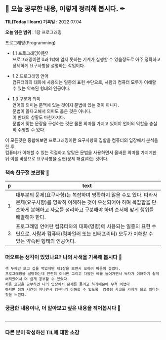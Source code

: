 ## 📕 오늘 공부한 내용, 이렇게 정리해 봅시다. ✒

**TIL(Today I learn) 기록일** : 2022.07.04

**오늘 읽은 범위** : 1장 프로그래밍

프로그래밍(Programming)

+ 1.1 프로그래밍이란?</br>
	프로그래밍이란 0과 1밖에 알지 못하는 기계가 실행할 수 있을정도로 아주 정확하고 상세하게 요구사항을 설명하는 작업이다.

+ 1.2 프로그래밍 언어</br>
	컴퓨터와의 대화에 사용되는 일종의 표현 수단으로, 사람과 컴퓨터 모두가 이해할 수 있는 약속된 형태의 인공어다.

+ 1.3 구문과 의미 </br>
     언어의 의미는 문맥에 있는 것이지 문법에 있는 것이 아니다.</br>
	문법이 옳다고해서 의미도 옳은 것은 아니다.</br>
	이 반대의 상황도 마찬가지다.</br>
	문법에 맞는 문장을 구성하는 것은 물론 의미를 가지고 있어야 언어의 역할을 충실히 수행할 수 있다.

이 모든것은 종합해보면 프로그래밍이란 요구사항의 집합을 컴퓨터의 입장에서 분석을 한 후 </br>
컴퓨터가 이해할 수 있는 적절하고 알맞은 문법을 사용하면서 올바른 의미를 가지게한 뒤 이를 바탕으로 요구사항을 실현(문제 해결)하는 것이다.  



### 책속 한구절 보관함 📖

| p    | text                                           |
| ---- | ---------------------------------------------- |
| 1  | 대부분의 문제(요구사항)는 복잡하며 명확하지 않을 수도 있다. 따라서 문제(요구사항)를 명확히 이해하는 것이 우선되어야 하며 복잡함을 단순하게 분해하고 자료를 정리하고 구분해야 하며 순서에 맞게 행위를 배열해야 한다.         |
| 3  | 프로그래밍 언어란 컴퓨터와의 대화(명령)에 사용되는 일종의 표현 수단으로, 사람과 컴퓨터(컴파일러 또는 인터프리터) 모두가 이해할 수 있는 약속된 형태의 인공어다. |



### 떠오르는 생각이 있었나요? 나의 사색을 기록해 봅시다 💭

```
책 두께만 보고 겁을 먹었지만 제1장을 보면서 오히려 마음이 놓였다. 
프로그래밍을 설명하는데 천천히 여러번 그리고 다양한 예를 들어가면서 독자가 이해하기 쉽게 써져있어서 더 쉽게 공부할 수 있었다.
처음 코딩을 공부하면 나의 입장에서 문제를 풀려고 하기때문에 무척 어렵다
하지만 점차 시간이 지나면서 컴퓨터가 이해할 수 있도록  컴퓨팅 사고를 가지게 되고 있다는 것을 느낀다. 
```

### 궁금한 내용이나, 더 알아보고 싶은 내용을 적어봅시다 🤔

```
```

---

### 다른 분이 작성하신 TIL에 대한 소감


